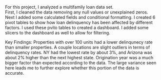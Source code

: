 For this project, I analyzed a multifamily loan data set.  
First, I cleaned the data removing any null values or unexplained zeros.  
Next I added some calculated fields and conditional formatting.
I created 6 pivot tables to show how loan delinquency has been affected by different factors.
I used these pvito tables to created a dashboard.  I added some slicers to the dashboard as well to allow for filtering.


Key Findings:
Properties with over 100 units had a lower delinqunecy rate than smaller properties.
A couple locations are slight outliers in terms of delinquency rates.  NY had the lowest rate by about 3%, and Arizona was about 2% higher than the next highest state.
Origination year was a much bigger factor than expected according to the data.  The large variance seen here leads me to further explore whether this portion of the data is accurate.
